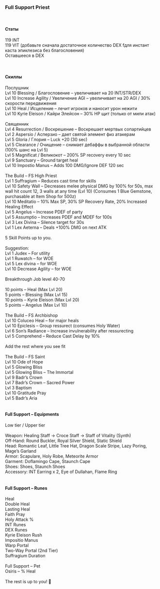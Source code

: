 <div>
<h3><strong>Full Support Priest</strong></h3>
<br />
<h4><strong>Статы</strong></h4>
<div><span>119 INT</span></div>
<div><span>119 VIT (добавьте сначала достаточное количество DEX fдля инстант каста эпиклезиса без благословения)</span></div>
<div><span>Оставшееся в DEX</span></div>
<br /><br />
<h4><span>Скиллы</span></h4>
<div><span>Послушник</span></div>
<div><span>Lvl 10 Blessing / Благословение &ndash; увеличивает на 20 INT/STR/DEX</span></div>
<div><span>Lvl 10 Increase Agility / Увеличение AGI &ndash; увеличивает на 20 AGI / 30% скорости передвижения</span></div>
<div><span>Lvl 10 Heal / Исцеление &ndash; лечит игроков и наносит урон нежити</span></div>
<div><span>Lvl 10 Kyrie Eleison / Кайри Элейсон &ndash; 30% HP щит (только от мили атак)</span></div>
<br />
<div><span>Священник</span></div>
<div><span>Lvl 4 Resurrection / Воскрешение &ndash; Воскрешает мертвых сопартийцев</span></div>
<div><span>Lvl 2 Aspersio / Асперзио &ndash; дает святой элемент физ атакерам</span></div>
<div><span>Lvl 5 Gloria / Глория &ndash; Luck +20 (30 sec)</span></div>
<div><span>Lvl 5 Clearance / Очищение &ndash; снимает дебаффы в выбранной области (100% шанс на Lvl 5)</span></div>
<div><span>Lvl 5 Magnificat / Великокот &ndash; 200% SP recovery every 10 sec</span></div>
<div><span>Lvl 9 Sanctuary &ndash; Ground target heal</span></div>
<div><span>Lvl 10 Impostio Manus &ndash; Adds 100 DMG/Ignore DEF 120 sec</span></div>
<br />
<div><span>The Build &ndash; FS High Priest</span></div>
<div><span>Lvl 1 Suffragium &ndash; Reduces cast time for skills</span></div>
<div><span>Lvl 10 Safety Wall &ndash; Decreases melee physical DMG by 100% for 50s, max wall hit count 12, 3 walls at any time (Lvl 10) (Consumes 1 Blue Gemstone, purchasable at Item Shop for 500z)</span></div>
<div><span>Lvl 10 Meditatio &ndash; 10% Max SP, 30% SP Recovery Rate, 20% Increased Healing Effect</span></div>
<div><span>Lvl 5 Angelus &ndash; Increase PDEF of party</span></div>
<div><span>Lvl 5 Assumptio &ndash; Increases PDEF and MDEF for 100s</span></div>
<div><span>Lvl 3 Lex Divina &ndash; Silence target for 30s</span></div>
<div><span>Lvl 1 Lex Aeterna &ndash; Deals +100% DMG on next ATK</span></div>
<br />
<div><span>5 Skill Points up to you.</span></div>
<br />
<div><span>Suggestion:</span></div>
<div><span>Lvl 1 Judex &ndash; For utility</span></div>
<div><span>Lvl 1 Ruwatch &ndash; for WOE</span></div>
<div><span>Lvl 5 Lex divina &ndash; for WOE</span></div>
<div><span>Lvl 10 Decrease Agility &ndash; for WOE</span></div>
<br />
<div><span>Breakthrough Job level 40-70</span></div>
<br />
<div><span>10 points &ndash; Heal (Max Lvl 20)</span></div>
<div><span>5 points &ndash; Blessing (Max Lvl 15)</span></div>
<div><span>10 points &ndash; Kyrie Eleison (Max Lvl 20)</span></div>
<div><span>5 points &ndash; Angelus (Max Lvl 10)</span></div>
<br />
<div><span>The Build &ndash; FS Archbishop</span></div>
<div><span>Lvl 10 Coluceo Heal &ndash; for major heals</span></div>
<div><span>Lvl 10 Epiclesis &ndash; Group ressurect (consumes Holy Water)</span></div>
<div><span>Lvl 6 Son&rsquo;s Radiance &ndash; Increase invulnerability after ressurecting</span></div>
<div><span>Lvl 5 Comprehend &ndash; Reduce Cast Delay by 10%</span></div>
<br />
<div><span>Add the rest where you see fit</span></div>
<br />
<div><span>The Build &ndash; FS Saint</span></div>
<div><span>Lvl 10 Ode of Hope</span></div>
<div><span>Lvl 5 Glowing Bliss</span></div>
<div><span>Lvl 5 Glowing Bliss &ndash; The Immortal</span></div>
<div><span>Lvl 9 Badr&rsquo;s Crown</span></div>
<div><span>Lvl 7 Badr&rsquo;s Crown &ndash; Sacred Power</span></div>
<div><span>Lvl 3 Baptism</span></div>
<div><span>Lvl 10 Gratitude Pray</span></div>
<div><span>Lvl 5 Badr&rsquo;s Aria</span></div>
<br />
<h4><span>Full Support &ndash; Equipments</span></h4>
<div><span>Low tier / Upper tier</span></div>
<br />
<div><span>Weapon: Healing Staff -&gt; Croce Staff -&gt; Staff of Vitality (Synth)</span></div>
<div><span>Off-Hand: Round Buckler, Royal Silver Shield, Static Shield</span></div>
<div><span>Head: Romantic Leaf, Little Tree Hat, Dragon Scale Stripe, Lazy Poring, Mage&rsquo;s Garland</span></div>
<div><span>Armor: Scapulare, Holy Robe, Meteorite Armor</span></div>
<div><span>Garment: Doflamingo Cape, Staunch Cape</span></div>
<div><span>Shoes: Shoes, Staunch Shoes</span></div>
<div><span>Accessory: INT Earring x 2, Eye of Dullahan, Flame Ring</span></div>
<br />
<h4><span>Full Support &ndash; Runes</span></h4>
<div><span>Heal</span></div>
<div><span>Double Heal</span></div>
<div><span>Lasting Heal</span></div>
<div><span>Faith Pray</span></div>
<div><span>Holy Attack %</span></div>
<div><span>INT Runes</span></div>
<div><span>DEX Runes</span></div>
<div><span>Kyrie Eleison Rush</span></div>
<div><span>Impositio Manus</span></div>
<div><span>Warp Portal</span></div>
<div><span>Two-Way Portal (2nd Tier)</span></div>
<div><span>Suffragium Duration</span></div>
<br />
<div><span>Full Support &ndash; Pet</span></div>
<div><span>Osiris &ndash; % Heal</span></div>
<br />
<div><span>The rest is up to you! 🙂</span></div>
</div>